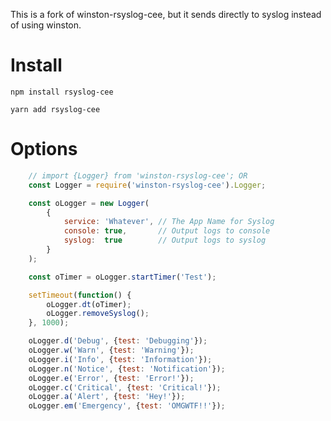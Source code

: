 This is a fork of winston-rsyslog-cee, but it sends directly to syslog instead of using winston.

# Install

`npm install rsyslog-cee`

`yarn add rsyslog-cee`

# Options

```javascript
    // import {Logger} from 'winston-rsyslog-cee'; OR
    const Logger = require('winston-rsyslog-cee').Logger;

    const oLogger = new Logger(
        {
            service: 'Whatever', // The App Name for Syslog
            console: true,       // Output logs to console
            syslog:  true        // Output logs to syslog
        }
    );

    const oTimer = oLogger.startTimer('Test');

    setTimeout(function() {
        oLogger.dt(oTimer);
        oLogger.removeSyslog();
    }, 1000);

    oLogger.d('Debug', {test: 'Debugging'});
    oLogger.w('Warn', {test: 'Warning'});
    oLogger.i('Info', {test: 'Information'});
    oLogger.n('Notice', {test: 'Notification'});
    oLogger.e('Error', {test: 'Error!'});
    oLogger.c('Critical', {test: 'Critical!'});
    oLogger.a('Alert', {test: 'Hey!'});
    oLogger.em('Emergency', {test: 'OMGWTF!!'});
```

